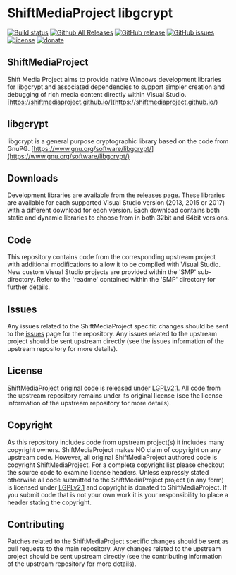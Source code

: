 ShiftMediaProject libgcrypt
=============
[![Build status](https://ci.appveyor.com/api/projects/status/nbm4takdkusjw2ri?svg=true)](https://ci.appveyor.com/project/Sibras/libgcrypt)
[![Github All Releases](https://img.shields.io/github/downloads/ShiftMediaProject/libgcrypt/total.svg)](https://github.com/ShiftMediaProject/libgcrypt/releases)
[![GitHub release](https://img.shields.io/github/release/ShiftMediaProject/libgcrypt.svg)](https://github.com/ShiftMediaProject/libgcrypt/releases/latest)
[![GitHub issues](https://img.shields.io/github/issues/ShiftMediaProject/libgcrypt.svg)](https://github.com/ShiftMediaProject/libgcrypt/issues)
[![license](https://img.shields.io/github/license/ShiftMediaProject/libgcrypt.svg)](https://github.com/ShiftMediaProject/libgcrypt)
[![donate](https://img.shields.io/badge/donate-link-brightgreen.svg)](https://shiftmediaproject.github.io/8-donate/)
## ShiftMediaProject

Shift Media Project aims to provide native Windows development libraries for libgcrypt and associated dependencies to support simpler creation and debugging of rich media content directly within Visual Studio. [https://shiftmediaproject.github.io/](https://shiftmediaproject.github.io/)

## libgcrypt

libgcrypt is a general purpose cryptographic library based on the code from GnuPG. [https://www.gnu.org/software/libgcrypt/](https://www.gnu.org/software/libgcrypt/)

## Downloads

Development libraries are available from the [releases](https://github.com/ShiftMediaProject/libgcrypt/releases) page. These libraries are available for each supported Visual Studio version (2013, 2015 or 2017) with a different download for each version. Each download contains both static and dynamic libraries to choose from in both 32bit and 64bit versions.

## Code

This repository contains code from the corresponding upstream project with additional modifications to allow it to be compiled with Visual Studio. New custom Visual Studio projects are provided within the 'SMP' sub-directory. Refer to the 'readme' contained within the 'SMP' directory for further details.

## Issues

Any issues related to the ShiftMediaProject specific changes should be sent to the [issues](https://github.com/ShiftMediaProject/libgcrypt/issues) page for the repository. Any issues related to the upstream project should be sent upstream directly (see the issues information of the upstream repository for more details).

## License

ShiftMediaProject original code is released under [LGPLv2.1](https://www.gnu.org/licenses/lgpl-2.1.html). All code from the upstream repository remains under its original license (see the license information of the upstream repository for more details).

## Copyright

As this repository includes code from upstream project(s) it includes many copyright owners. ShiftMediaProject makes NO claim of copyright on any upstream code. However, all original ShiftMediaProject authored code is copyright ShiftMediaProject. For a complete copyright list please checkout the source code to examine license headers. Unless expressly stated otherwise all code submitted to the ShiftMediaProject project (in any form) is licensed under [LGPLv2.1](https://www.gnu.org/licenses/lgpl-2.1.html) and copyright is donated to ShiftMediaProject. If you submit code that is not your own work it is your responsibility to place a header stating the copyright.

## Contributing

Patches related to the ShiftMediaProject specific changes should be sent as pull requests to the main repository. Any changes related to the upstream project should be sent upstream directly (see the contributing information of the upstream repository for more details).